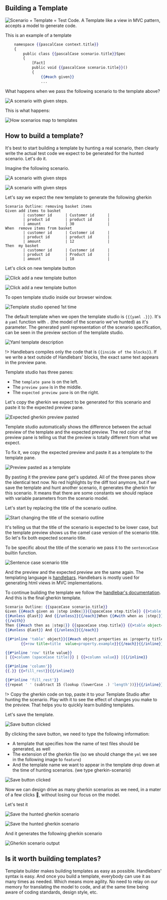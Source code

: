 
## Building a Template

![Scenario + Template = Test Code.](https://cdn.jsdelivr.net/gh/ScenarioHunting/docs-scenario-hunting@gh-pages/content/Quick-Start/Hunting-a-scenario/images/shared/scenario-and-template-make-test.jpg)
A Template like a view in MVC pattern, accepts a model to generate code.

This is an example of a template
````handlebars
    namespace {{pascalCase context.title}}
    {
        public class {{pascalCase scenario.title}}Spec
        {
            [Fact]
            public void {{pascalCase scenario.title}}()
            {
                {{#each given}}
                ...
````

What happens when we pass the following scenario to the template above?

![A scenario with given steps.](https://cdn.jsdelivr.net/gh/ScenarioHunting/docs-scenario-hunting@gh-pages/content/Quick-Start/Hunting-a-scenario/images/shared/remove-items-from-basket-scenario.png)

This is what happens:

![How scenarios map to templates](https://cdn.jsdelivr.net/gh/ScenarioHunting/docs-scenario-hunting@gh-pages/content/Quick-Start/Hunting-a-scenario/images/shared/scenario-template-mapping.jpg)

## How to build a template?

It's best to start building a template by hunting a real scenario, then clearly write the actual test code we expect to be generated for the hunted scenario. Let's do it.

Imagine the following scenario.

<!-- tabs:start -->
<!-- tab:Event Storming -->
![A scenario with given steps](https://cdn.jsdelivr.net/gh/ScenarioHunting/docs-scenario-hunting@gh-pages/content/Quick-Start/Hunting-a-scenario/images/event-storming/api-scenario-hunted.png)
<!-- tab:Event Modeling -->
![A scenario with given steps](https://cdn.jsdelivr.net/gh/ScenarioHunting/docs-scenario-hunting@gh-pages/content/Quick-Start/Hunting-a-scenario/images/event-modeling/api-scenario-hunted.png)
<!-- tabs:end -->

Let's say we expect the new template to generate the following gherkin

````gherkin
Scenario Outline: removing basket items
Given add items to basket 
        | customer id      | Customer id      |
        | product id       | product id       |
        | amount           | 30               |
When  remove items from basket 
        | customer id      | Customer id      |
        | product id       | product id       |
        | amount           | 12               |
Then  my basket 
        | customer id      | Customer id      |
        | product id       | Product id       |
        | amount           | 18               |
````

Let's click on new template button

<!-- tabs:start -->
<!-- tab:Event Storming -->
![Click add a new template button](https://cdn.jsdelivr.net/gh/ScenarioHunting/docs-scenario-hunting@gh-pages/content/Quick-Start/Hunting-a-scenario/images/event-storming/add-a-new-template.png)
<!-- tab:Event Modeling -->
![Click add a new template button](https://cdn.jsdelivr.net/gh/ScenarioHunting/docs-scenario-hunting@gh-pages/content/Quick-Start/Hunting-a-scenario/images/event-modeling/add-a-new-template.png)
<!-- tabs:end -->

To open template studio inside our browser window.

![Template studio opened 1st time](https://cdn.jsdelivr.net/gh/ScenarioHunting/docs-scenario-hunting@gh-pages/content/Quick-Start/Hunting-a-scenario/images/shared/template-studio-opened-1st-time.png)

The default template when we open the template studio is `{{{yaml .}}}`. It's a `yaml` function with `.` (the model of the scenario we've hunted) as it's parameter. The generated yaml representation of the scenario specification, can be seen in the preview section of the template studio. 

![Yaml template description](https://cdn.jsdelivr.net/gh/ScenarioHunting/docs-scenario-hunting@gh-pages/content/Quick-Start/Hunting-a-scenario/images/shared/yaml-template-description.jpg)

!> Handlebars compiles only the code that is `{{inside of the blocks}}`. If we write a text outside of Handlebars' blocks, the exact same text appears in the preview pane.

Template studio has three panes:
- The `template pane` is on the left.
- The `preview pane` is in the middle.
- The `expected preview pane` is on the right.

Let's copy the gherkin we expect to be generated for this scenario and paste it to the expected preview pane.

![Expected gherkin preview pasted](https://cdn.jsdelivr.net/gh/ScenarioHunting/docs-scenario-hunting@gh-pages/content/Quick-Start/Hunting-a-scenario/images/shared/expected-gherkin-pasted.png)

Template studio automatically shows the difference between the actual preview of the template and the expected preview. The red color of the preview pane is telling us that the preview is totally different from what we expect.

To fix it, we copy the expected preview and paste it as a template to the template pane.

![Preview pasted as a template](https://cdn.jsdelivr.net/gh/ScenarioHunting/docs-scenario-hunting@gh-pages/content/Quick-Start/Hunting-a-scenario/images/shared/preview-pasted-as-template.png)

By pasting it the preview pane get's updated. All of the three panes show the identical text now.
No red highlights by the diff tool anymore, but if we save the template and hunt another scenario, it generates the gherkin for this scenario. It means that there are some constants we should replace with variable parameters from the scenario model.

Let's start by replacing the title of the scenario outline. 

![Start changing the title of the scenario outline](https://cdn.jsdelivr.net/gh/ScenarioHunting/docs-scenario-hunting@gh-pages/content/Quick-Start/Hunting-a-scenario/images/shared/scenario-title-changed.png)

It's telling us that the title of the scenario is expected to be lower case, but the template preview shows us the camel case version of the scenario title. So let's fix both expected scenario title. 

To be specific about the title of the scenario we pass it to the `sentenceCase` builtin function.

![Sentence case scenario title](https://cdn.jsdelivr.net/gh/ScenarioHunting/docs-scenario-hunting@gh-pages/content/Quick-Start/Hunting-a-scenario/images/shared/scenario-title-sentence-cased.png)

And the preview and the expected preview are the same again. The templating language is [handlebars](https://handlebarsjs.com/).
 Handlebars is mostly used for generating html views in MVC implementations. 
 
 To continue building the template we follow the [handlebar's documentation](https://handlebarsjs.com/). And this is the final gherkin template.

 ````handlebars
 Scenario Outline: {{spaceCase scenario.title}}
Given {{#each given as |step index|}}{{spaceCase step.title}} {{>table object=step.schema}}
{{#unless @last}} And {{/unless}}{{/each}}When {{#with when as |step|}} {{spaceCase step.title}} {{>table object=step.schema}}
{{/with}}
Then {{#each then as |step|}} {{spaceCase step.title}} {{>table object=step.schema}}
{{#unless @last}} And {{/unless}}{{/each}}

{{#*inline 'table' object}}{{#each object.properties as |property title|}}
        {{>row title=title  value=property.example}}{{/each}}{{/inline}}

{{#*inline 'row' title value}}
| {{>column (spaceCase title)}} | {{>column value}} |{{/inline}}

{{#*inline 'column'}}
{{.}} {{>fill_rest}}{{/inline}}

{{#*inline 'fill_rest'}}
{{repeat ' ' (subtract 15 (lookup (lowerCase .) 'length'))}}{{/inline}}
````

!> Copy the gherkin code on top, paste it to your Template Studio after hunting the scenario. Play with it to see the effect of changes you make to the preview. That helps you to quickly learn building templates.

Let's save the template.

![Save button clicked](https://cdn.jsdelivr.net/gh/ScenarioHunting/docs-scenario-hunting@gh-pages/content/Quick-Start/Hunting-a-scenario/images/shared/save-button-1-clicked.jpg)

By clicking the save button, we need to type the following information:
* A template that specifies how the name of test files should be generated, as well
* The extension of the gherkin file (so we should change the `yml` we see in the following image to `feature`)
* And the template name we want to appear in the template drop down at the time of hunting scenarios. (we type gherkin-scenario)

![Save button clicked](https://cdn.jsdelivr.net/gh/ScenarioHunting/docs-scenario-hunting@gh-pages/content/Quick-Start/Hunting-a-scenario/images/shared/click-save-button-2.png)

Now we can design drive as many gherkin scenarios as we need, in a mater of a few clicks 🚀, without losing our focus on the model.

Let's test it

<!-- tabs:start -->
<!-- tab:Event Storming -->
![Save the hunted gherkin scenario](https://cdn.jsdelivr.net/gh/ScenarioHunting/docs-scenario-hunting@gh-pages/content/Quick-Start/Hunting-a-scenario/images/event-storming/save-hunted-scenario.png)
<!-- tab:Event Modeling -->
![Save the hunted gherkin scenario](https://cdn.jsdelivr.net/gh/ScenarioHunting/docs-scenario-hunting@gh-pages/content/Quick-Start/Hunting-a-scenario/images/event-modeling/save-hunted-scenario.png)
<!-- tabs:end -->

And it generates the following gherkin scenario

![Gherkin scenario output](https://cdn.jsdelivr.net/gh/ScenarioHunting/docs-scenario-hunting@gh-pages/content/Quick-Start/Hunting-a-scenario/images/shared/scenario-as-gherkin.png)

## Is it worth building templates?
Template builder makes building templates as easy as possible. 
Handlebars' syntax is easy. 
And once you build a template, everybody can use it as many times as needed. Which means more agility. No need to relay on our memory for translating the model to code, and at the same time being aware of coding standards, design style, etc.